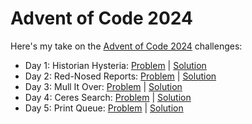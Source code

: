 # Advent of Code 2024
Here's my take on the [Advent of Code 2024](https://adventofcode.com/2024) challenges:
* Day 1: Historian Hysteria: [Problem](https://adventofcode.com/2024/day/1) | [Solution](https://github.com/jhonsfranky17/aoc-2024/blob/main/solutions/day-1/HistorianHysteria.java)
* Day 2: Red-Nosed Reports: [Problem](https://adventofcode.com/2024/day/2) | [Solution](https://github.com/jhonsfranky17/aoc-2024/blob/main/solutions/day-2/RedNosedReports.java)
* Day 3: Mull It Over: [Problem](https://adventofcode.com/2024/day/3) | [Solution](https://github.com/jhonsfranky17/aoc-2024/blob/main/solutions/day-3/MullItOver.java)
* Day 4: Ceres Search: [Problem](https://adventofcode.com/2024/day/4) | [Solution](https://github.com/jhonsfranky17/aoc-2024/blob/main/solutions/day-4/CeresSearch.java)
* Day 5: Print Queue: [Problem](https://adventofcode.com/2024/day/5) | [Solution](https://github.com/jhonsfranky17/aoc-2024/blob/main/solutions/day-5/PrintQueue.java)
